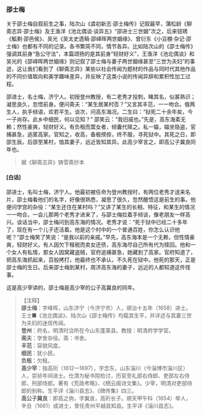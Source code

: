 <script type="text/javascript">
    var head = document.getElementsByTagName('head')[0];
    cssURL = '/public/liao.css';
    linkTag = document.createElement('link');
    linkTag.href = cssURL;
    linkTag.setAttribute('type','text/css');
    linkTag.setAttribute('rel','stylesheet');
    head.appendChild(linkTag);
</script>
### 邵士梅

关于邵士梅自叙前生之事，陆次山《虞初新志·邵士梅传》记叙最早，蒲松龄《聊斋志异·邵士梅》及王渔洋《池北偶谈·谈异五》“邵进士三世姻”次之，后来钮琇《觚剩·邵邑侯》、吴光《吴太史遗稿·邵峄晖两世姻缘》、曾衍东《小豆棚·杂记·邵士梅》也都有不同的记录。各书繁简不同，情节各异。比如陆次山的《邵士梅传》强调其前身“急公守法”，本篇颂扬的是其前身“轻财好义”，王渔洋《池北偶谈》和吴光的《邵峄晖两世姻缘》则记叙了邵士梅与妻子两世姻缘甚至“三世为夫妇”的事迹，这让我们看到了《聊斋志异》某些以社会传闻为题材的作品与同时代其他作品的不同价值取向和美学趣味差异，并反映了这类小说的传闻异辞和累积性加工过程。

邵进士，名士梅，济宁人。初授登州教授，有二老秀才投刺，睹其名，似甚熟识；凝思良久，忽悟前身。便问斋夫：“某生居某村否？”又言其丰范，一一吻合。俄两生人，执手倾语，欢若平生。谈次，问高东海况。二生曰：“狱死二十余年矣，今一子尚存。此乡中细民，何以见知？”
邵笑云：“我旧戚也。”先是，高东海紊无赖；然性豪爽，轻财好义。有负租而鬻女者，倾囊代赎之。私一媪，媪坐隐盗，官捕甚急，逃匿高家。官知之，收高，备极搒掠，终不服，寻死狱中。其死之日，即邵生辰。后邵至某村，恤其妻子，远近皆知其异。此高少宰言之，即高公子冀良同年也。

</section>

> 据《聊斋志异》铸雪斋抄本

#### [白话]
<aside>

邵进士，名叫士梅，济宁人。他最初被任命为登州教授时，有两位老秀才送来名片，邵士梅看他们的名字，好像很熟悉，凝思了很久，忽然醒悟这是前生的事。他便问学宫的杂役：“某生还住在某村吗？”又讲了某生的长相、特征，和某生的情况一一吻合。一会儿那两个老秀才进来了，与邵士梅拉着手倾谈，像老朋友一样高兴。谈话当中，邵士梅问到高东海的情况。老秀才说：“死于狱中已经二十多年了，现在有一个儿子还活着。他是这个村中的一个普通百姓，你怎么认识他呢？”邵士梅笑了笑说：“是我以前的亲戚。”早先，高东海本是一个无赖，但性情豪爽，轻财好义。有人因欠下租税而卖女还债，高东海尽自己所有代为赎回。他和一个女人有私情，那女人因窝藏盗贼，官府追捕甚急，她藏到了高家。官府知道了，把高东海抓起来，百般拷打，他最终也不承认，不久死在狱中。他死的那天，正是邵士梅的生日。后来邵士梅到某村，周济高东海的妻子，远近的人都知道这件怪事。

这是高少宰讲的，邵士梅是高少宰的公子高冀良的同年。

</aside>

> 【注释】  
<b>邵士梅</b>：字峰晖，山东济宁（今济宁市）人，顺治十五年（1658）进士。王士■《池北偶谈》、陆次山《邵士梅传》均载其生平，并详述与其妻三世为夫妇的迷信传闻。  
<b>登州</b>：府名，明清时洽所在今山东蓬莱县。教授：明清府学学官。  
<b>斋夫</b>：学舍杂役。斋：书舍。  
<b>丰范</b>：容貌风度。  
<b>细民</b>：犹小民。  
<b>负租</b>：欠租。  
<b>高少宰</b>：指高珩（1612—1697），字念东，山东淄川（今淄博市淄川区）人，崇祯年间进士。仕清为秘书院检讨，历官至礼部右侍郎、吏部左右侍郎、刑部侍郎。著有《荒政考略》、《栖云阁诗文集》。少宰，明清对吏部侍郎的别称。生平详《淄川县志》、《碑传集》四三。  
<b>高公子冀良</b>：即高之驹，字冀良，高珩长子。顺天甲午科（1654）举人，辛丑（1661）成进士，曾任贵州平越县知县。生平详《淄川县志》。  
